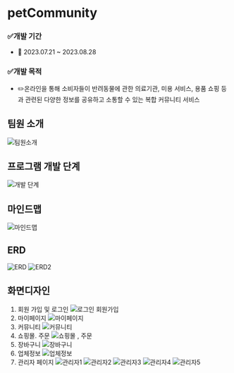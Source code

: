 # petCommunity
### ✅개발 기간
- 📅 2023.07.21 ~ 2023.08.28
### ✅개발 목적
- ✏️온라인을 통해 소비자들이 반려동물에 관한 의료기관, 미용 서비스, 용품 쇼핑 등과 관련된 다양한 정보를 공유하고 소통할 수 있는 복합 커뮤니티 서비스
## 팀원 소개
![팀원소개](https://github.com/phw0007/petCommunity/assets/140154341/4db555f4-dbec-41ca-b69a-7c598a25140b)
## 프로그램 개발 단계
![개발 단계](https://github.com/phw0007/petCommunity/assets/140154341/af3e90a0-a55c-4caa-a6c9-4b3a2f3bae12)
## 마인드맵
![마인드맵](https://github.com/phw0007/petCommunity/assets/140154341/8982f199-2b11-4d09-a2c6-cdbe60867895)
## ERD
![ERD](https://github.com/phw0007/petCommunity/assets/140154341/605fd7b9-1019-429e-8303-306e9c30e532)
![ERD2](https://github.com/phw0007/petCommunity/assets/140154341/9c05f000-a479-468c-8d08-dfc4aad8303c)
## 화면디자인
1. 회원 가입 및 로그인
![로그인 회원가입](https://github.com/phw0007/petCommunity/assets/140154341/c142d018-1955-46bb-951b-8d76198431a8)
2. 마이페이지
![마이페이지](https://github.com/phw0007/petCommunity/assets/140154341/ecb27964-5557-4ea0-b222-feffccaf8964)
3. 커뮤니티
![커뮤니티](https://github.com/phw0007/petCommunity/assets/140154341/1c466b6c-106a-4ea4-97ec-aeae6ae276d8)
4. 쇼핑몰. 주문
![쇼핑몰 , 주문](https://github.com/phw0007/petCommunity/assets/140154341/9cd69c25-6e46-41ca-8ffb-6bfb52565fb4)
5. 장바구니
![장바구니](https://github.com/phw0007/petCommunity/assets/140154341/82db253a-4684-4fd7-9b18-272f1c475d01)
6. 업체정보
![업체정보](https://github.com/phw0007/petCommunity/assets/140154341/d6335da3-3b7e-4721-bf70-1d3b364e0a3c)
7. 관리자 페이지
![관리자1](https://github.com/phw0007/petCommunity/assets/140154341/0fe50e96-caf0-4ab6-9f55-4bc806817261)
![관리자2](https://github.com/phw0007/petCommunity/assets/140154341/44f75420-5f13-49c3-a62a-5dae0d9dc2db)
![관리자3](https://github.com/phw0007/petCommunity/assets/140154341/3a7e3182-0af1-4ec5-8552-d7a5dc6f7860)
![관리자4](https://github.com/phw0007/petCommunity/assets/140154341/ada316b1-1631-477e-9e88-6dc2361b42a4)
![관리자5](https://github.com/phw0007/petCommunity/assets/140154341/d03a51f1-1d96-4d42-82c4-d40f81539ad0)
